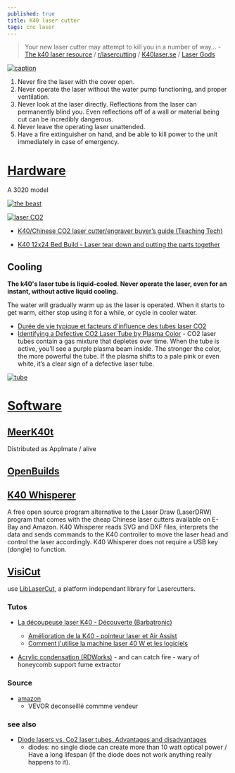 ```yaml
---
published: true
title: K40 laser cutter
tags: cnc laser
---
```

> Your new laser cutter may attempt to kill you in a number of way... - [The k40 laser resource](https://k40lasercutter.com/) / [r/lasercutting](https://www.reddit.com/r/lasercutting/wiki/k40) / [K40laser.se](https://www.k40laser.se) / [Laser Gods](https://www.lasergods.com)

<link rel="shortcut icon" href="https://cdn-icons-png.flaticon.com/128/9252/9252648.png" type="image/x-icon" />

[![caption](https://qph.cf2.quoracdn.net/main-qimg-1482f39eeb7fe2a2abc3631275f95e42-c)](https://news.ycombinator.com/item?id=38865518)


1. Never fire the laser with the cover open.
1. Never operate the laser without the water pump functioning, and proper ventilation.
1. Never look at the laser directly. Reflections from the laser can permanently blind you. Even reflections off of a wall or material being cut can be incredibly dangerous.
1. Never leave the operating laser unattended.
1. Have a fire extinguisher on hand, and be able to kill power to the unit immediately in case of emergency.


# [Hardware](https://www.reddit.com/r/lasercutting/wiki/k40/)

A 3020 model

[![the beast](https://m.media-amazon.com/images/I/51U5dvHWGCL._AC_UL480_QL65_.jpg)](https://www.amazon.fr/am%C3%A9lior%C3%A9-graveur-affichage-num%C3%A9rique-imprimante/dp/B0FD9FDWS8)

[![laser CO2](https://upload.wikimedia.org/wikipedia/commons/thumb/8/8e/Laser_CO2.png/1500px-Laser_CO2.png)](https://fr.wikipedia.org/wiki/Laser_au_dioxyde_de_carbone)

    
- [K40/Chinese CO2 laser cutter/engraver buyer’s guide (Teaching Tech)](https://www.youtube.com/watch?v=Gc_1jDVRKEQ)

- [K40 12x24 Bed Build - Laser tear down and putting the parts together](https://www.youtube.com/watch?v=j20ZhxNnL-Q)

## Cooling
**The k40's laser tube is liquid-cooled. Never operate the laser, even for an instant, without active liquid cooling.**

The water will gradually warm up as the laser is operated. When it starts to get warm, either stop using it for a while, or cycle in cooler water.

- [Durée de vie typique et facteurs d'influence des tubes laser CO2](https://www.accteklaser.com/fr/duree-de-vie-typique-et-facteurs-dinfluence-des-tubes-laser-co2/)
- [Identifying a Defective CO2 Laser Tube by Plasma Color](https://laser-crafting.com/en/defective-co2-laser-tube-how-to-recognize-when-you-need-a-new-laser-tube/) - CO2 laser tubes contain a gas mixture that depletes over time. When the tube is active, you’ll see a purple plasma beam inside. The stronger the color, the more powerful the tube. If the plasma shifts to a pale pink or even white, it’s a clear sign of a defective laser tube.

[![tube](https://www.accteklaser.com/wp-content/uploads/elementor/thumbs/Typical-service-life-and-influencing-factors-of-CO2-laser-tubes-qhqvfz78vtaw576m1t1zkmzmqe9aq9jviu6elxfkn4.jpg)](https://www.accteklaser.com/fr/duree-de-vie-typique-et-facteurs-dinfluence-des-tubes-laser-co2/)

# [Software](https://chatgpt.com/share/6905f46e-1180-800d-b3db-15984d8be03b)

## [MeerK40t](https://github.com/meerk40t/meerk40t?tab=readme-ov-file#welcome-to-meerk40t)

Distributed as AppImate / alive

## [OpenBuilds](https://software.openbuilds.com)

## [K40 Whisperer](https://www.scorchworks.com/K40whisperer/k40whisperer.html)

A free open source program alternative to the Laser Draw (LaserDRW) program that comes with the cheap Chinese laser cutters available on E-Bay and Amazon. K40 Whisperer reads SVG and DXF files, interprets the data and sends commands to the K40 controller to move the laser head and control the laser accordingly. K40 Whisperer does not require a USB key (dongle) to function. 


## [VisiCut](https://visicut.org/)

use [LibLaserCut](https://github.com/t-oster/LibLaserCut?tab=readme-ov-file#liblasercut), a platform independant library for Lasercutters.

### Tutos
- [La découpeuse laser K40 - Découverte (Barbatronic)](https://www.youtube.com/watch?v=HpSHowpEGVM&list=LL&index=3)
	- [Amélioration de la K40 - pointeur laser et Air Assist](https://www.youtube.com/watch?v=AwNY7BHcYXY)
    - [Comment j'utilise la machine laser 40 W et les logiciels](https://www.youtube.com/watch?v=7sGo2O-VHsU)


- [Acrylic condensation (RDWorks)](https://www.youtube.com/watch?v=n54uNRs8Ydk) - and can catch fire - wary of honeycomb support fume extractor

### Source

- [amazon](https://www.amazon.fr/Samger-Graveur-Gravure-Sculpture-Machine/dp/B07P5C662T/ref=sr_1_10?__mk_fr_FR=%C3%85M%C3%85%C5%BD%C3%95%C3%91&dchild=1&keywords=d%C3%A9coupeuse+K40&qid=1606726082&sr=8-10)
	- VEVOR deconseillé commme vendeur
    
### see also
- [Diode lasers vs. Co2 laser tubes. Advantages and disadvantages](https://endurancelasers.com/diode-lasers-vs-co2-laser-tubes/)
	- diodes: no single diode can create more than 10 watt optical power / Have a long lifespan (if the diode does not work anything really happens to it).
